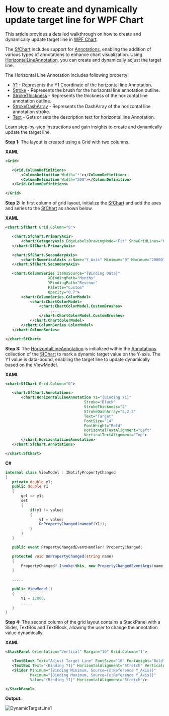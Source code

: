 # How to create and dynamically update target line for WPF Chart
This article provides a detailed walkthrough on how to create and dynamically update target line in [WPF Chart](https://www.syncfusion.com/wpf-controls/charts).

The [SfChart](https://help.syncfusion.com/cr/wpf/Syncfusion.UI.Xaml.Charts.SfChart.html) includes support for [Annotations](https://help.syncfusion.com/cr/wpf/Syncfusion.UI.Xaml.Charts.SfChart.html#Syncfusion_UI_Xaml_Charts_SfChart_Annotations), enabling the addition of various types of annotations to enhance chart visualization. Using [HorizontalLineAnnotation](https://help.syncfusion.com/cr/wpf/Syncfusion.UI.Xaml.Charts.HorizontalLineAnnotation.html), you can create and dynamically adjust the target line.

The Horizontal Line Annotation includes following property:
* [Y1](https://help.syncfusion.com/cr/wpf/Syncfusion.UI.Xaml.Charts.Annotation.html#Syncfusion_UI_Xaml_Charts_Annotation_Y1) - Represents the Y1 Coordinate of the horizontal line Annotation.
* [Stroke](https://help.syncfusion.com/cr/wpf/Syncfusion.UI.Xaml.Charts.ShapeAnnotation.html#Syncfusion_UI_Xaml_Charts_ShapeAnnotation_Stroke) - Represents the brush for the horizontal line annotation outline.
* [StrokeThickness](https://help.syncfusion.com/cr/wpf/Syncfusion.UI.Xaml.Charts.ShapeAnnotation.html#Syncfusion_UI_Xaml_Charts_ShapeAnnotation_StrokeThickness) - Represents the thickness of the horizontal line annotation outline.
* [StrokeDashArray](https://help.syncfusion.com/cr/wpf/Syncfusion.UI.Xaml.Charts.ShapeAnnotation.html#Syncfusion_UI_Xaml_Charts_ShapeAnnotation_StrokeDashArray) - Represents the DashArray of the horizontal line annotation stroke.
* [Text](https://help.syncfusion.com/cr/wpf/Syncfusion.UI.Xaml.Charts.Annotation.html#Syncfusion_UI_Xaml_Charts_Annotation_Text) - Gets or sets the description text for horizontal line Annotation.

Learn step-by-step instructions and gain insights to create and dynamically update the target line.

**Step 1:** The layout is created using a Grid with two columns.

**XAML**

 ```xml
<Grid>

    <Grid.ColumnDefinitions>
        <ColumnDefinition Width="*"></ColumnDefinition>
        <ColumnDefinition Width="200"></ColumnDefinition>
    </Grid.ColumnDefinitions>

</Grid> 
 ```
 
**Step 2:** In first column of grid layout, initialize the [SfChart](https://help.syncfusion.com/wpf/charts/getting-started) and add the axes and series to the [SfChart](https://help.syncfusion.com/wpf/charts/getting-started) as shown below.

**XAML**
 
 ```xml
<chart:SfChart Grid.Column="0">

    <chart:SfChart.PrimaryAxis>
        <chart:CategoryAxis EdgeLabelsDrawingMode="Fit" ShowGridLines="False" Header="Months"/>
    </chart:SfChart.PrimaryAxis>

    <chart:SfChart.SecondaryAxis>
        <chart:NumericalAxis x:Name="Y_Axis" Minimum="0" Maximum="20000" Interval="5000" ShowGridLines="False" Header="Revenue" LabelFormat="'$'0" PlotOffsetEnd="30"/>
    </chart:SfChart.SecondaryAxis>

    <chart:ColumnSeries ItemsSource="{Binding Data}"
                    XBindingPath="Months"
                    YBindingPath="Revenue"
                    Palette="Custom"
                    Opacity="0.7">
        <chart:ColumnSeries.ColorModel>
            <chart:ChartColorModel>
                <chart:ChartColorModel.CustomBrushes>
                    .....
                </chart:ChartColorModel.CustomBrushes>
            </chart:ChartColorModel>
        </chart:ColumnSeries.ColorModel>
    </chart:ColumnSeries>

</chart:SfChart> 
 ```
 
**Step 3:** The [HorizontalLineAnnotation](https://help.syncfusion.com/wpf/charts/annotations#vertical-and-horizontal-line-annotation) is initialized within the [Annotations](https://help.syncfusion.com/wpf/charts/annotations) collection of the [SfChart](https://help.syncfusion.com/wpf/charts/getting-started) to mark a dynamic target value on the Y-axis. The Y1 value is data-bound, enabling the target line to update dynamically based on the ViewModel.

**XAML**
 
 ```xml
<chart:SfChart Grid.Column="0">

    <chart:SfChart.Annotations>
        <chart:HorizontalLineAnnotation Y1="{Binding Y1}"
                                    Stroke="Black"
                                    StrokeThickness="2"
                                    StrokeDashArray="5,2,2"
                                    Text="Target"
                                    FontSize="14"
                                    FontWeight="Bold" 
                                    HorizontalTextAlignment="Left"
                                    VerticalTextAlignment="Top">
        </chart:HorizontalLineAnnotation>
    </chart:SfChart.Annotations>

</chart:SfChart> 
 ```
 
**C#**
 
 ```csharp
internal class ViewModel : INotifyPropertyChanged
{
    private double y1;
    public double Y1
    {
        get => y1;
        set
        {
            if(y1 != value)
            {
                y1 = value;
                OnPropertyChanged(nameof(Y1));
            }
        }
    }

    public event PropertyChangedEventHandler? PropertyChanged;

    protected void OnPropertyChanged(string name)
    {
        PropertyChanged?.Invoke(this, new PropertyChangedEventArgs(name));
    }

    .....
    
    public ViewModel()
    {
        Y1 = 12000;
        .....
    }
} 
 ```
 
**Step 4:** The second column of the grid layout contains a StackPanel with a Slider, TextBox and TextBlock, allowing the user to change the annotation value dynamically.

**XAML**
  
 ```xml
<StackPanel Orientation="Vertical" Margin="10" Grid.Column="1">

    <TextBlock Text="Adjust Target Line" FontSize="16" FontWeight="Bold" TextAlignment="Center" HorizontalAlignment="Center" Margin="0,0,0,20"/>
    <TextBox Text="{Binding Y1}" HorizontalAlignment="Stretch" VerticalAlignment="Center" TextChanged="TextBox_TextChanged" Margin="0,0,0,20" Padding="10"/>
    <Slider Minimum="{Binding Minimum, Source={x:Reference Y_Axis}}" 
            Maximum="{Binding Maximum, Source={x:Reference Y_Axis}}" 
            Value="{Binding Y1}" HorizontalAlignment="Stretch"/>

</StackPanel> 
 ```
 

**Output:**

![DynamicTargetLine1](https://github.com/user-attachments/assets/aa0e643e-f62e-4d95-a596-7cd981484d47)

